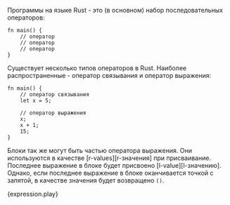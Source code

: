 Программы на языке Rust - это (в основном) набор последовательных операторов:

```
fn main() {
    // оператор
    // оператор
    // оператор
}
```

Существует несколько типов операторов в Rust. 
Наиболее распространенные - оператор связывания и оператор выражения:

```
fn main() {
    // оператор связывания
    let x = 5;

    // оператор выражения
    x;
    x + 1;
    15;
}
```

Блоки так же могут быть частью оператора выражения. 
Они используются в качестве [r-values][r-значения] при присваивание. 
Последнее выражение в блоке будет присвоено [l-value][l-значению]. 
Однако, если последнее выражение в блоке оканчивается точкой с запятой, 
в качестве значения будет возвращено `()`.

{expression.play}

[rvalue]: https://en.wikipedia.org/wiki/Value_%28computer_science%29#lrvalue
[lvalue]: https://en.wikipedia.org/wiki/Value_%28computer_science%29#lrvalue
